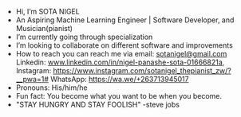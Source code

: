 - Hi, I’m SOTA NIGEL
- An Aspiring Machine Learning Engineer | Software Developer, and Musician(pianist)
- I’m currently going through specialization
- I’m looking to collaborate on different software and improvements
- How to reach you can reach me via email: sotanigel@gmail.com
   Linkedin: www.linkedin.com/in/nigel-panashe-sota-01666821a,
   Instagram: https://www.instagram.com/sotanigel_thepianist_zw/?__pwa=1#
   WhatsApp: https://wa.we/+263713945017
- Pronouns: His/him/he
- Fun fact: You become what you want to be when you become.
- "STAY HUNGRY AND STAY FOOLISH" -steve jobs

<!---
SOTA-NIGEL/SOTA-NIGEL is a ✨ special ✨ repository because its `README.md` (this file) appears on your GitHub profile.
You can click the Preview link to take a look at your changes.
--->
